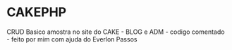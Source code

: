 CAKEPHP
=======

CRUD Basico amostra no site do CAKE - BLOG e ADM - codigo comentado - feito por mim com ajuda do Everlon Passos